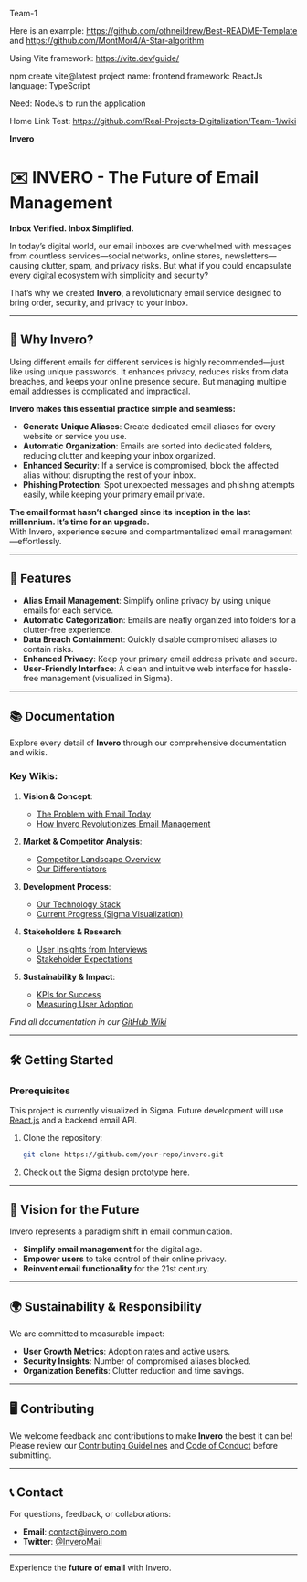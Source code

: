 Team-1

Here is an example: https://github.com/othneildrew/Best-README-Template and https://github.com/MontMor4/A-Star-algorithm 

Using Vite framework: https://vite.dev/guide/

npm create vite@latest
project name: frontend
framework: ReactJs
language: TypeScript

Need: NodeJs to run the application

Home Link Test: https://github.com/Real-Projects-Digitalization/Team-1/wiki 


**Invero**


# ✉️ INVERO - The Future of Email Management  

**Inbox Verified. Inbox Simplified.**  

In today’s digital world, our email inboxes are overwhelmed with messages from countless services—social networks, online stores, newsletters—causing clutter, spam, and privacy risks. But what if you could encapsulate every digital ecosystem with simplicity and security?  

That’s why we created **Invero**, a revolutionary email service designed to bring order, security, and privacy to your inbox.  

---

## 🌟 Why Invero?  

Using different emails for different services is highly recommended—just like using unique passwords. It enhances privacy, reduces risks from data breaches, and keeps your online presence secure. But managing multiple email addresses is complicated and impractical.  

**Invero makes this essential practice simple and seamless:**  
- **Generate Unique Aliases**: Create dedicated email aliases for every website or service you use.  
- **Automatic Organization**: Emails are sorted into dedicated folders, reducing clutter and keeping your inbox organized.  
- **Enhanced Security**: If a service is compromised, block the affected alias without disrupting the rest of your inbox.  
- **Phishing Protection**: Spot unexpected messages and phishing attempts easily, while keeping your primary email private.  

**The email format hasn’t changed since its inception in the last millennium. It’s time for an upgrade.**  
With Invero, experience secure and compartmentalized email management—effortlessly.  

---

## 🚀 Features  

- **Alias Email Management**: Simplify online privacy by using unique emails for each service.  
- **Automatic Categorization**: Emails are neatly organized into folders for a clutter-free experience.  
- **Data Breach Containment**: Quickly disable compromised aliases to contain risks.  
- **Enhanced Privacy**: Keep your primary email address private and secure.  
- **User-Friendly Interface**: A clean and intuitive web interface for hassle-free management (visualized in Sigma).  

---

## 📚 Documentation  

Explore every detail of **Invero** through our comprehensive documentation and wikis.  

### Key Wikis:  
1. **Vision & Concept**:  
   - [The Problem with Email Today](#)  
   - [How Invero Revolutionizes Email Management](#)  

2. **Market & Competitor Analysis**:  
   - [Competitor Landscape Overview](#)  
   - [Our Differentiators](#)  

3. **Development Process**:  
   - [Our Technology Stack](#)  
   - [Current Progress (Sigma Visualization)](#)  

4. **Stakeholders & Research**:  
   - [User Insights from Interviews](#)  
   - [Stakeholder Expectations](#)  

5. **Sustainability & Impact**:  
   - [KPIs for Success](#)  
   - [Measuring User Adoption](#)  

*Find all documentation in our [GitHub Wiki](https://github.com/Real-Projects-Digitalization/Team-1/wiki)*  

---

## 🛠️ Getting Started  

### Prerequisites  
This project is currently visualized in Sigma. Future development will use [React.js](https://reactjs.org/) and a backend email API.  

1. Clone the repository:  
   ```bash  
   git clone https://github.com/your-repo/invero.git  
   ```  

2. Check out the Sigma design prototype [here](#link-to-prototype).  

---

## 🌟 Vision for the Future  

Invero represents a paradigm shift in email communication.  
- **Simplify email management** for the digital age.  
- **Empower users** to take control of their online privacy.  
- **Reinvent email functionality** for the 21st century.  

---

## 🌍 Sustainability & Responsibility  

We are committed to measurable impact:  
- **User Growth Metrics**: Adoption rates and active users.  
- **Security Insights**: Number of compromised aliases blocked.  
- **Organization Benefits**: Clutter reduction and time savings.  

---

## 🖥️ Contributing  

We welcome feedback and contributions to make **Invero** the best it can be! Please review our [Contributing Guidelines](#) and [Code of Conduct](#) before submitting.  

---

## 📞 Contact  

For questions, feedback, or collaborations:  
- **Email**: contact@invero.com  
- **Twitter**: [@InveroMail](https://twitter.com/InveroMail)  

---

Experience the **future of email** with Invero.  
